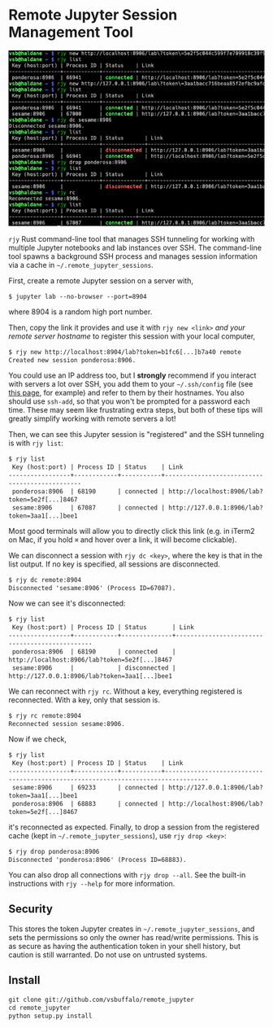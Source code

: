 # Remote Jupyter Session Management Tool

![a screenshot of the rjy command line tool](https://github.com/vsbuffalo/remote_jupyter/blob/main/screenshot.png?raw=true)

`rjy` Rust command-line tool that manages SSH tunneling for working with
multiple Jupyter notebooks and lab instances over SSH. The command-line tool
spawns a background SSH process and manages session information via a cache in
`~/.remote_jupyter_sessions`.

First, create a remote Jupyter session on a server with,

    $ jupyter lab --no-browser --port=8904

where 8904 is a random high port number.

Then, copy the link it provides and use it with `rjy new <link>` *and your 
remote server hostname* to register this session with your local computer,

    $ rjy new http://localhost:8904/lab?token=b1fc6[...]b7a40 remote
    Created new session ponderosa:8906.

You could use an IP address too, but I **strongly** recommend if you interact
with servers a lot over SSH, you add them to your `~/.ssh/config` file (see
[this page](https://linuxhandbook.com/ssh-config-file/), for example) and refer
to them by their hostnames. You also should use `ssh-add`, so that you won't be
prompted for a password each time. These may seem like frustrating extra steps,
but both of these tips will greatly simplify working with remote servers a lot!

Then, we can see this Jupyter session is "registered" and the SSH tunneling
is with `rjy list`:

    $ rjy list
     Key (host:port) | Process ID | Status    | Link                              
    -----------------+------------+-----------+-----------------------------------------------
     ponderosa:8906  | 68190      | connected | http://localhost:8906/lab?token=5e2f[...]8467
     sesame:8906     | 67087      | connected | http://127.0.0.1:8906/lab?token=3aa1[...]bee1
    
Most good terminals will allow you to directly click this link (e.g.
in iTerm2 on Mac, if you hold `⌘` and hover over a link, it will
become clickable).

We can disconnect a session with `rjy dc <key>`, where the key is that in the
list output. If no key is specified, all sessions are disconnected.

    $ rjy dc remote:8904
    Disconnected 'sesame:8906' (Process ID=67087).

Now we can see it's disconnected:

    $ rjy list
     Key (host:port) | Process ID | Status       | Link                              
    -----------------+------------+--------------+-----------------------------------------------
     ponderosa:8906  | 68190      | connected    | http://localhost:8906/lab?token=5e2f[...]8467
     sesame:8906     |            | disconnected | http://127.0.0.1:8906/lab?token=3aa1[...]bee1
  
    
We can reconnect with `rjy rc`. Without a key, everything registered is 
reconnected. With a key, only that session is.

    $ rjy rc remote:8904
    Reconnected session sesame:8906.

Now if we check,

    $ rjy list
     Key (host:port) | Process ID | Status    | Link
    -----------------+------------+-----------+----------------------------------------------------------------------------------
     sesame:8906     | 69233      | connected | http://127.0.0.1:8906/lab?token=3aa1[...]bee1
     ponderosa:8906  | 68883      | connected | http://localhost:8906/lab?token=5e2f[...]8467
    
it's reconnected as expected. Finally, to drop a session from the registered
cache (kept in `~/.remote_jupyter_sessions`), use `rjy drop <key>`:

    $ rjy drop ponderosa:8906
    Disconnected 'ponderosa:8906' (Process ID=68883).

You can also drop all connections with `rjy drop --all`. See the built-in
instructions with `rjy --help` for more information.

## Security 

This stores the token Jupyter creates in `~/.remote_jupyter_sessions`, and sets
the permissions so only the owner has read/write permissions. This is as secure
as having the authentication token in your shell history, but caution is still
warranted. Do not use on untrusted systems. 

## Install
    
    git clone git://github.com/vsbuffalo/remote_jupyter
    cd remote_jupyter
    python setup.py install


